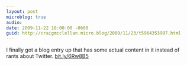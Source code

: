 ```yaml
---
layout: post
microblog: true
audio: 
date: 2009-11-22 18:00:00 -0600
guid: http://craigmcclellan.micro.blog/2009/11/23/t5964353907.html
---
```

I finally got a blog entry up that has some actual content in it instead of rants about Twitter. [bit.ly/6Rw8B5](http://bit.ly/6Rw8B5)
